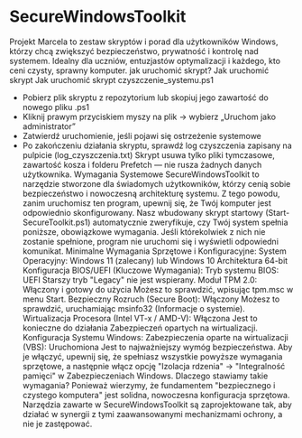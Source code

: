 # SecureWindowsToolkit
Projekt Marcela to zestaw skryptów i porad dla użytkowników Windows, którzy chcą zwiększyć bezpieczeństwo, prywatność i kontrolę nad systemem. Idealny dla uczniów, entuzjastów optymalizacji i każdego, kto ceni czysty, sprawny komputer.
jak uruchomić skrypt?  Jak uruchomić skrypt  Jak uruchomić skrypt czyszczenie_systemu.ps1
- Pobierz plik skryptu z repozytorium lub skopiuj jego zawartość do nowego pliku .ps1
- Kliknij prawym przyciskiem myszy na plik → wybierz „Uruchom jako administrator”
- Zatwierdź uruchomienie, jeśli pojawi się ostrzeżenie systemowe
- Po zakończeniu działania skryptu, sprawdź log czyszczenia zapisany na pulpicie (log_czyszczenia.txt)
  Skrypt usuwa tylko pliki tymczasowe, zawartość kosza i folderu Prefetch — nie rusza żadnych danych użytkownika.
Wymagania Systemowe
SecureWindowsToolkit to narzędzie stworzone dla świadomych użytkowników, którzy cenią sobie bezpieczeństwo i nowoczesną architekturę systemu. Z tego powodu, zanim uruchomisz ten program, upewnij się, że Twój komputer jest odpowiednio skonfigurowany.
Nasz wbudowany skrypt startowy (Start-SecureToolkit.ps1) automatycznie zweryfikuje, czy Twój system spełnia poniższe, obowiązkowe wymagania. Jeśli którekolwiek z nich nie zostanie spełnione, program nie uruchomi się i wyświetli odpowiedni komunikat.
Minimalne Wymagania Sprzętowe i Konfiguracyjne:
System Operacyjny:
Windows 11 (zalecany) lub Windows 10
Architektura 64-bit
Konfiguracja BIOS/UEFI (Kluczowe Wymagania):
Tryb systemu BIOS: UEFI
Starszy tryb "Legacy" nie jest wspierany.
Moduł TPM 2.0: Włączony i gotowy do użycia
Możesz to sprawdzić, wpisując tpm.msc w menu Start.
Bezpieczny Rozruch (Secure Boot): Włączony
Możesz to sprawdzić, uruchamiając msinfo32 (Informacje o systemie).
Wirtualizacja Procesora (Intel VT-x / AMD-V): Włączona
Jest to konieczne do działania Zabezpieczeń opartych na wirtualizacji.
Konfiguracja Systemu Windows:
Zabezpieczenia oparte na wirtualizacji (VBS): Uruchomiona
Jest to najważniejszy wymóg bezpieczeństwa. Aby je włączyć, upewnij się, że spełniasz wszystkie powyższe wymagania sprzętowe, a następnie włącz opcję "Izolacja rdzenia" -> "Integralność pamięci" w Zabezpieczeniach Windows.
Dlaczego stawiamy takie wymagania?
Ponieważ wierzymy, że fundamentem "bezpiecznego i czystego komputera" jest solidna, nowoczesna konfiguracja sprzętowa. Narzędzia zawarte w SecureWindowsToolkit są zaprojektowane tak, aby działać w synergii z tymi zaawansowanymi mechanizmami ochrony, a nie je zastępować.


